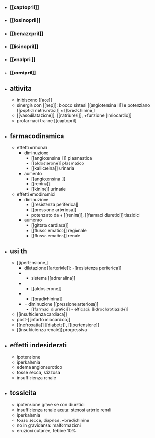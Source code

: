 - ### [[captopril]]
- ### [[fosinopril]]
- ### [[benazepril]]
- ### [[lisinopril]]
- ### [[enalpril]]
- ### [[ramipril]]
- ## attivita
	- inibiscono [[ace]]
	- sinergia con [[nep]]: blocco sintesi [[angiotensina II]] e potenziano [[peptidi natriuretici]] e [[bradichinina]]
	- [[vasodilatazione]], [[natriuresi]], +funzione [[miocardio]]
	- profarmaci tranne [[captopril]]
- ## farmacodinamica
	- effetti ormonali
		- diminuzione
			- [[angiotensina II]] plasmastica
			- [[aldosterone]] plasmatico
			- [[kallicreina]] urinaria
		- aumento
			- [[angiotensina I]]
			- [[renina]]
			- [[kinine]] urinarie
	- effetti emodinamici
		- diminuzione
			- [[resistenza periferica]]
			- [[pressione arteriosa]]
			- potenziato da + [[renina]], [[farmaci diuretici]] tiazidici
		- aumento
			- [[gittata cardiaca]]
			- [[flusso ematico]] regionale
			- [[flusso ematico]] renale
- ## usi th
	- [[ipertensione]]
		- dilatazione [[arteriole]]: -[[resistenza periferica]]
		- - sistema [[adrenalina]]
		- - [[aldosterone]]
		- + [[bradichinina]]
		- = diminuzione [[pressione arteriosa]]
			- [[farmaci diuretici]] - efficaci: [[idroclorotiazide]]
	- [[insufficienza cardiaca]]
	- post-[[infarto miocardico]]
	- [[nefropatia]] [[diabete]], [[ipertensione]]
	- [[insufficienza renale]] progressiva
- ## effetti indesiderati
	- ipotensione
	- iperkalemia
	- edema angioneurotico
	- tosse secca, stizzosa
	- insufficienza renale
- ## tossicita
	- ipotensione grave se con diuretici
	- insufficienza renale acuta: stenosi arterie renali
	- iperkalemia
	- tosse secca, dispnea: +bradichinina
	- no in gravidanza: malformazioni
	- eruzioni cutanee, febbre 10%